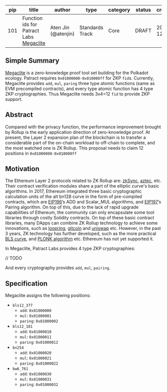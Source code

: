 | pip  | title                                                        | author              | type            | category | status | created    |
| ---- | ------------------------------------------------------------ | ------------------- | --------------- | -------- | ------ | ---------- |
| 101  | Function ids for Patract Labs [Megaclite](https://github.com/patractlabs/megaclite) | Aten Jin (@atenjin) | Standards Track | Core     | DRAFT  | 2020-12-17 |

## Simple Summary

[Megaclite](https://patractlabs.github.io/megaclite) is a zero-knowledge proof tool set building for the Polkadot ecology. Patract requires `0x01000000-0x010000ff` for ZKP `fid`s.  Currently, Megaclite provides `add`, `mul`, `paring` three type atomic functions (same as EVM precompiled contracts), and every type atomic function has 4 type ZKP cryptographies. Thus Megaclite needs 3x4=12 `fid` to provide ZKP support.

## Abstract

Compared with the privacy function, the performance improvement brought by Rollup is the early application direction of zero-knowledge proof. At present, the Layer 2 expansion plan of the blockchain is to transfer a considerable part of the on-chain workload to off-chain to complete, and the most watched one is ZK Rollup. This proposal needs to claim 12 positions in `0x01000000-0x010000ff`

## Motivation

The Ethereum Layer 2 protocols related to ZK Rollup are: [zkSync](https://zksync.io/), [aztec](https://aztec.network/), etc. Their contract verification modules share a part of the elliptic curve's basic algorithms. In 2017, Ethereum integrated three basic cryptographic calculation units of the alt bn128 curve in the form of pre-compiled contracts, which are [EIP196](https://github.com/ethereum/EIPs/blob/master/EIPS/eip-196.md)’s ADD and Scalar_MUL algorithms, and [EIP197](https://github.com/ethereum/EIPs/blob/master/EIPS/eip-197.md)’s Pairing algorithm. On top of this, due to the lack of rapid upgrade capabilities of Ethereum, the community can only encapsulate some tool libraries through costly Solidity contracts. On top of these basic contract libraries, many DApps can combine ZK Rollup technology to achieve some innovations, such as [loopring](https://loopring.org/), [gitcoin](https://gitcoin.co/) and [uniswap](https://uniswap.org/) etc. However, in the past 3 years, ZK technology has further developed, such as the more practical [BLS curve](https://electriccoin.co/blog/new-snark-curve/), and [PLONK algorithm](https://eprint.iacr.org/2019/953/20190827:165656) etc. Ethereum has not yet supported it.

In Megaclite, Patract Labs provides 4 type ZKP cryptographies:

// TODO

And every cryptography provides `add`, `mul`, `pairing`.

## Specification

Megaclite assigns the following positions:

* `bls12_377`
  * `add`: `0x01000000`
  * `mul`: `0x01000001`
  * `paring`: `0x01000002`
* `bls12_181`
  * `add`: `0x01000010`
  * `mul`: `0x01000011`
  * `paring`: `0x01000012`
* `bn254`
  * `add`: `0x01000020`
  * `mul`: `0x01000021`
  * `paring`: `0x01000022`
* `bw6_761`
  * `add`: `0x01000030`
  * `mul`: `0x01000031`
  * `paring`: `0x01000032`